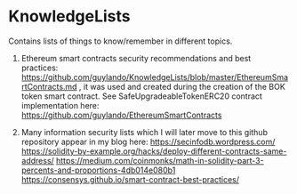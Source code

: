 # KnowledgeLists
Contains lists of things to know/remember in different topics.

1. Ethereum smart contracts security recommendations and best practices: https://github.com/guylando/KnowledgeLists/blob/master/EthereumSmartContracts.md
, it was used and created during the creation of the BOK token smart contract. See SafeUpgradeableTokenERC20 contract implementation here: https://github.com/guylando/EthereumSmartContracts

2. Many information security lists which I will later move to this github repository appear in my blog here: https://secinfodb.wordpress.com/
https://solidity-by-example.org/hacks/deploy-different-contracts-same-address/
https://medium.com/coinmonks/math-in-solidity-part-3-percents-and-proportions-4db014e080b1
https://consensys.github.io/smart-contract-best-practices/

